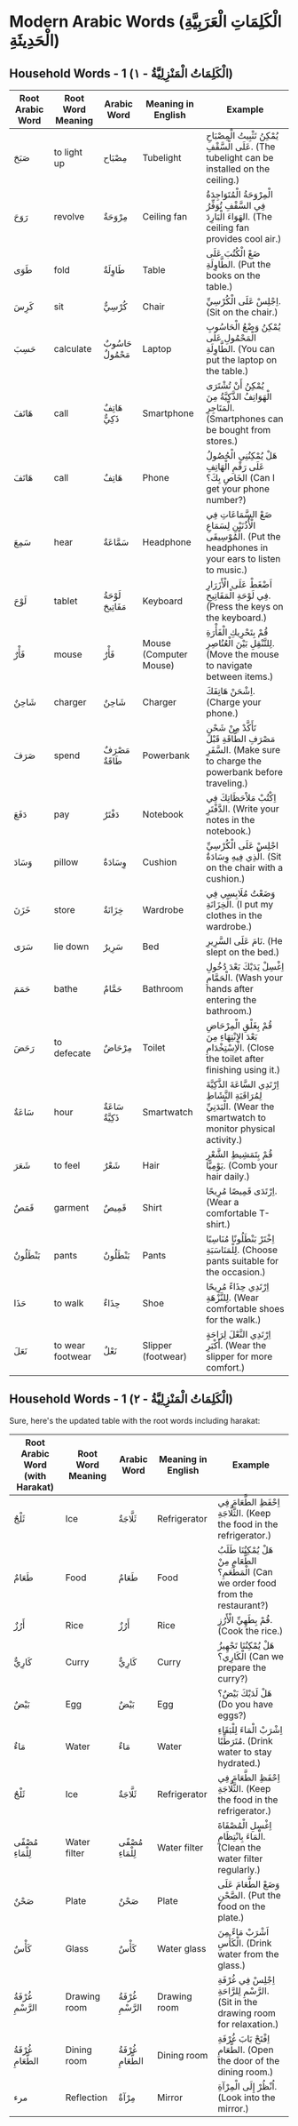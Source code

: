 
# Modern Arabic Words (الْكَلِمَاتِ الْعَرَبِيَّةِ الْحَدِيثَةِ)

## Household Words - 1  (الْكَلِمَاتُ الْمَنْزِلِيَّةُ - ١)

| **Root Arabic Word** | **Root Word Meaning** | **Arabic Word**     | **Meaning in English** | **Example**                                                                                                                  |
|----------------------|-----------------------|---------------------|------------------------|------------------------------------------------------------------------------------------------------------------------------|
| صَبَحَ               | to light up           | مِصْبَاح            | Tubelight              | يُمْكِنُ تَثْبِيتُ الْمِصْبَاحِ عَلَى الْسَّقْفِ. (The tubelight can be installed on the ceiling.)                           |
| رَوَحَ               | revolve               | مِرْوَحَةٌ          | Ceiling fan            | الْمِرْوَحَةُ الْمُتَوَاجِدَةُ فِي السَّقْفِ تُوَفِّرُ الهَوَاءَ الْبَارِدَ. (The ceiling fan provides cool air.)            |
| طَوَى                | fold                  | طَاوِلَةٌ           | Table                  | ضَعْ الْكُتُبَ عَلَى الطَّاوِلَةِ. (Put the books on the table.)                                                             |
| كَرِسَ               | sit                   | كُرْسِيٌّ           | Chair                  | اِجْلِسْ عَلَى الْكُرْسِيِّ. (Sit on the chair.)                                                                             |
| حَسِبَ               | calculate             | حَاسُوبٌ مَحْمُولٌ  | Laptop                 | يُمْكِنُ وَضْعُ الْحَاسُوبِ الْمَحْمُولِ عَلَى الطَّاوِلَةِ. (You can put the laptop on the table.)                          |
| هَاتَفَ              | call                  | هَاتِفٌ ذَكِيٌّ     | Smartphone             | يُمْكِنُ أَنْ تُشْتَرَى الْهَوَاتِفُ الذَّكِيَّةُ مِنَ الْمَتَاجِرِ. (Smartphones can be bought from stores.)                |
| هَاتَفَ              | call                  | هَاتِفٌ             | Phone                  | هَلْ يُمْكِنُنِي الْحُصُولُ عَلَى رَقْمِ الْهَاتِفِ الخَاصِ بِكَ؟ (Can I get your phone number?)                             |
| سَمِعَ               | hear                  | سَمَّاعَةٌ          | Headphone              | ضَعْ السَّمَاعَاتِ فِي الْأُذُنَيْنِ لِسَمَاعِ الْمُوْسِيقَى. (Put the headphones in your ears to listen to music.)          |
| لَوْحَ               | tablet                | لَوْحَةُ مَفَاتِيحَ | Keyboard               | اَضْغَطْ عَلَى الْأَزَرَارِ فِي لَوْحَةِ الْمَفَاتِيحِ. (Press the keys on the keyboard.)                                    |
| فَأْرٌ               | mouse                 | فَأْرٌ              | Mouse (Computer Mouse) | قُمْ بِتَحْرِيكِ الْفَأْرَةِ لِلتَّنْقِلِ بَيْنَ الْعُنُاصِرِ. (Move the mouse to navigate between items.)                   |
| شَاحِنٌ              | charger               | شَاحِنٌ             | Charger                | اِشْحَنْ هَاتِفَكَ. (Charge your phone.)                                                                                     |
| صَرَفَ               | spend                 | مَصْرَفٌ طَاقَةٌ    | Powerbank              | تَأَكَّدْ مِنْ شَحْنِ مَصْرَفِ الطَّاقَةِ قَبْلَ السَّفَرِ. (Make sure to charge the powerbank before traveling.)            |
| دَفَعَ               | pay                   | دَفْتَرٌ            | Notebook               | اِكْتُبْ مَلاْحَظَاتِكَ فِي الدَّفْتَرِ. (Write your notes in the notebook.)                                                 |
| وَسَادَ              | pillow                | وِسَادَةٌ           | Cushion                | اجْلِسْ عَلَى الْكُرْسِيِّ الَّذِي فِيهِ وِسَادَةٌ. (Sit on the chair with a cushion.)                                       |
| خَزَنَ               | store                 | خِزَانَةٌ           | Wardrobe               | وَضَعْتُ مُلَابِسِي فِي الْخِزَانَةِ. (I put my clothes in the wardrobe.)                                                    |
| سَرَى                | lie down              | سَرِيرٌ             | Bed                    | نَامَ عَلَى السَّرِيرِ. (He slept on the bed.)                                                                               |
| حَمَمَ               | bathe                 | حَمَّامٌ            | Bathroom               | اِغْسِلْ يَدَيْكَ بَعْدَ دُخُولِ الْحَمَّامِ. (Wash your hands after entering the bathroom.)                                 |
| رَحَضَ               | to defecate           | مِرْحَاضٌ           | Toilet                 | قُمْ بِغَلْقِ الْمِرْحَاضِ بَعْدَ الاِنْتِهَاءِ مِنَ الْاِسْتِخْدَامِ. (Close the toilet after finishing using it.)          |
| سَاعَةٌ              | hour                  | سَاعَةٌ ذَكِيَّةٌ   | Smartwatch             | اِرْتَدِي السَّاعَةَ الذَّكِيَّةَ لِمُرَاقَبَةِ النَّشَاطِ الْبَدَنِيِّ. (Wear the smartwatch to monitor physical activity.) |
| شَعَرَ               | to feel               | شَعْرٌ              | Hair                   | قُمْ بِتَمَشِيطِ الشَّعْرِ يَوْمِيًّا. (Comb your hair daily.)                                                               |
| قَمَصٌ               | garment               | قَمِيصٌ             | Shirt                  | اِرْتَدَى قَمِيصًا مُرِيحًا. (Wear a comfortable T-shirt.)                                                                   |
| بَنْطَلُونٌ          | pants                 | بَنْطَلُونٌ         | Pants                  | اِخْتَرْ بَنْطَلُونًا مُنَاسِبًا لِلْمَنَاسَبَةِ. (Choose pants suitable for the occasion.)                                  |
| حَذَا                | to walk               | حِذَاءٌ             | Shoe                   | اِرْتَدِي حِذَاءً مُرِيحًا لِلنَّزْهَةِ. (Wear comfortable shoes for the walk.)                                              |
| نَعَلَ               | to wear footwear      | نَعْلٌ              | Slipper (footwear)     | اِرْتَدِي النَّعْلَ لِرَاحَةٍ أَكْبَرِ. (Wear the slipper for more comfort.)                                                 |

## Household Words - 1  (الْكَلِمَاتُ الْمَنْزِلِيَّةُ - ٢)

Sure, here's the updated table with the root words including harakat:

| **Root Arabic Word (with Harakat)** | **Root Word Meaning** | **Arabic Word** | **Meaning in English** | **Example** |
|-------------------------------------|-----------------------|-----------------|------------------------|-------------|
| ثَلْجٌ                             | Ice                   | ثَلَّاجَةٌ     | Refrigerator           | اِحْفَظِ الطَّعَامَ فِي الثَّلَّاجَةِ. (Keep the food in the refrigerator.) |
| طَعَامٌ                            | Food                  | طَعَامٌ        | Food                   | هَلْ يُمْكِنُنَا طَلَبُ الطَّعَامِ مِنْ الْمَطْعَمِ؟ (Can we order food from the restaurant?) |
| أَرُزٌ                             | Rice                  | أَرُزٌ         | Rice                   | قُمْ بِطَهِيِّ الْأَرُزِ. (Cook the rice.) |
| كَارِيٌّ                           | Curry                 | كَارِيٌّ       | Curry                  | هَلْ يُمْكِنُنَا تَجْهِيزُ الْكَارِي؟ (Can we prepare the curry?) |
| بَيْضٌ                             | Egg                   | بَيْضٌ         | Egg                    | هَلْ لَدَيْكَ بَيْضٌ؟ (Do you have eggs?) |
| مَاءٌ                               | Water                 | مَاءٌ          | Water                  | اِشْرَبْ الْمَاءَ لِلْبَقَاءِ مُتَرَطِّبًا. (Drink water to stay hydrated.) |
| ثَلْجٌ                             | Ice                   | ثَلَّاجَةٌ     | Refrigerator           | اِحْفَظِ الطَّعَامَ فِي الثَّلَّاجَةِ. (Keep the food in the refrigerator.) |
| مُصْفًى لِلْمَاءِ                   | Water filter          | مُصْفًى لِلْمَاءِ| Water filter           | اِغْسِلِ الْمُصْفَاةَ الْمَاءَ بِانْتِظَامٍ. (Clean the water filter regularly.) |
| صَحْنٌ                              | Plate                 | صَحْنٌ         | Plate                  | وَضَعْ الطَّعَامَ عَلَى الصَّحْنِ. (Put the food on the plate.) |
| كَأْسٌ                              | Glass                 | كَأْسٌ         | Water glass            | اَشْرَبْ مَاءً مِنَ الْكَأْسِ. (Drink water from the glass.) |
| غُرْفَةُ الرَّسْمِ                  | Drawing room          | غُرْفَةُ الرَّسْمِ| Drawing room           | اِجْلِسْ فِي غُرْفَةِ الرَّسْمِ لِلرَّاحَةِ. (Sit in the drawing room for relaxation.) |
| غُرْفَةُ الطَّعَامِ                | Dining room           | غُرْفَةُ الطَّعَامِ| Dining room            | اِفْتَحْ بَابَ غُرْفَةِ الطَّعَامِ. (Open the door of the dining room.) |
| مرء                             | Reflection                | مِرْآةٌ        | Mirror                 | اُنْظُرْ إِلَى الْمِرْآةِ. (Look into the mirror.) |
